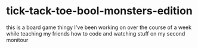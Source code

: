 # tick-tack-toe-bool-monsters-edition

this is a board game thingy I've been working on over the course of a week while teaching my friends how to code and watching stuff on my second monitour
